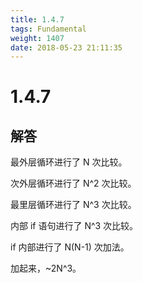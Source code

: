 ```yaml
---
title: 1.4.7
tags: Fundamental
weight: 1407
date: 2018-05-23 21:11:35
---
```


# 1.4.7


## 解答

最外层循环进行了 N 次比较。

次外层循环进行了 N^2 次比较。

最里层循环进行了 N^3 次比较。

内部 if 语句进行了 N^3 次比较。

if 内部进行了 N(N-1) 次加法。

加起来，~2N^3。

